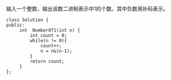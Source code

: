 输入一个整数，输出该数二进制表示中1的个数。其中负数用补码表示。


```
class Solution {
public:
     int  NumberOf1(int n) {
         int count = 0;
         while(n != 0){
             count++;
             n = n&(n-1);
         }
         return count;
     }
};
```